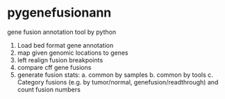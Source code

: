 # pygenefusionann
gene fusion annotation tool by python

1. Load bed format gene annotation
2. map given genomic locations to genes
3. left realign fusion breakpoints
4. compare cff gene fusions
5. generate fusion stats:
  a. common by samples
  b. common by tools
  c. Category fusions (e.g. by tumor/normal, genefusion/readthrough) and count fusion numbers

